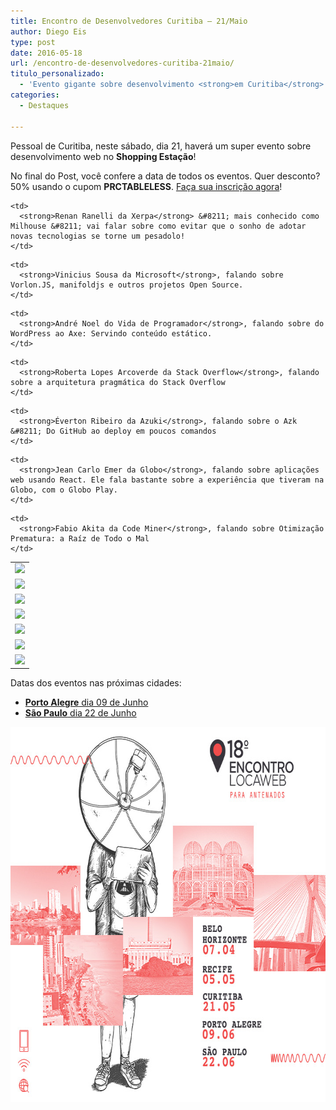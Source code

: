 ```yaml
---
title: Encontro de Desenvolvedores Curitiba – 21/Maio
author: Diego Eis
type: post
date: 2016-05-18
url: /encontro-de-desenvolvedores-curitiba-21maio/
titulo_personalizado:
  - 'Evento gigante sobre desenvolvimento <strong>em Curitiba</strong>'
categories:
  - Destaques

---
```

Pessoal de Curitiba, neste sábado, dia 21, haverá um super evento sobre desenvolvimento web no **Shopping Estação**! 

No final do Post, você confere a data de todos os eventos. Quer desconto? 50% usando o cupom **PRCTABLELESS**. [Faça sua inscrição agora][1]!

<table>
  <tr>
    <td>
      <img src="http://eventos.locaweb.com.br/files/2016/03/Renan-Final-60x80.png" />
    </td>
    
    <td>
      <strong>Renan Ranelli da Xerpa</strong> &#8211; mais conhecido como Milhouse &#8211; vai falar sobre como evitar que o sonho de adotar novas tecnologias se torne um pesadolo!
    </td>
  </tr>
  
  <tr>
    <td>
      <img src="http://eventos.locaweb.com.br/files/2016/03/Vin%C3%ADcius-Souza-60x80.jpg" />
    </td>
    
    <td>
      <strong>Vinicius Sousa da Microsoft</strong>, falando sobre Vorlon.JS, manifoldjs e outros projetos Open Source.
    </td>
  </tr>
  
  <tr>
    <td>
      <img src="http://eventos.locaweb.com.br/files/2016/05/Andre-Noel-60x80.png" />
    </td>
    
    <td>
      <strong>André Noel do Vida de Programador</strong>, falando sobre do WordPress ao Axe: Servindo conteúdo estático.
    </td>
  </tr>
  
  <tr>
    <td>
      <img src="http://eventos.locaweb.com.br/files/2016/03/Roberta-final-60x80.png" />
    </td>
    
    <td>
      <strong>Roberta Lopes Arcoverde da Stack Overflow</strong>, falando sobre a arquitetura pragmática do Stack Overflow
    </td>
  </tr>
  
  <tr>
    <td>
      <img src="http://eventos.locaweb.com.br/files/2016/03/éverton-Final-60x80.png" />
    </td>
    
    <td>
      <strong>Éverton Ribeiro da Azuki</strong>, falando sobre o Azk &#8211; Do GitHub ao deploy em poucos comandos
    </td>
  </tr>
  
  <tr>
    <td>
      <img src="http://eventos.locaweb.com.br/files/2016/03/jean-carlo-emer-60x80.jpg" />
    </td>
    
    <td>
      <strong>Jean Carlo Emer da Globo</strong>, falando sobre aplicações web usando React. Ele fala bastante sobre a experiência que tiveram na Globo, com o Globo Play.
    </td>
  </tr>
  
  <tr>
    <td>
      <img src="http://eventos.locaweb.com.br/files/2016/05/Akita-60x80.png" />
    </td>
    
    <td>
      <strong>Fabio Akita da Code Miner</strong>, falando sobre Otimização Prematura: a Raíz de Todo o Mal
    </td>
  </tr>
</table>

Datas dos eventos nas próximas cidades:

  * [**Porto Alegre** dia 09 de Junho][2]
  * [**São Paulo** dia 22 de Junho][3]

<a href="http://eventos.locaweb.com.br" rel="attachment wp-att-53829"><img src="https://raw.githubusercontent.com/diegoeis/tableless-static-images/master/2016/04/FB_post_cidades2.jpg" alt="FB_post_cidades2" width="716" height="600" class="aligncenter size-full wp-image-53829" /></a>

 [1]: http://eventos.locaweb.com.br/18o-encontro-locaweb-curitiba/
 [2]: http://eventos.locaweb.com.br/18o-encontro-locaweb-porto-alegre/
 [3]: http://eventos.locaweb.com.br/18o-encontro-locaweb-sao-paulo/